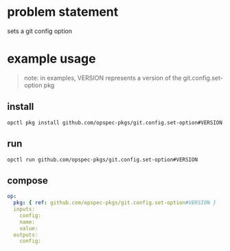 # problem statement
sets a git config option

# example usage

> note: in examples, VERSION represents a version of the git.config.set-option pkg

## install

```shell
opctl pkg install github.com/opspec-pkgs/git.config.set-option#VERSION
```

## run

```
opctl run github.com/opspec-pkgs/git.config.set-option#VERSION
```

## compose

```yaml
op:
  pkg: { ref: github.com/opspec-pkgs/git.config.set-option#VERSION }
  inputs: 
    config:
    name:
    value:
  outputs: 
    config:
```
